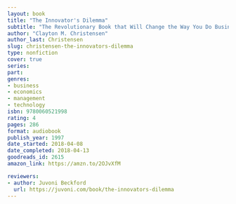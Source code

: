 ```yaml
---
layout: book
title: "The Innovator's Dilemma"
subtitle: "The Revolutionary Book that Will Change the Way You Do Business"
author: "Clayton M. Christensen"
author_last: Christensen
slug: christensen-the-innovators-dilemma
type: nonfiction
cover: true
series: 
part: 
genres:
- business
- economics
- management
- technology
isbn: 9780060521998
rating: 4
pages: 286
format: audiobook
publish_year: 1997
date_started: 2018-04-08
date_completed: 2018-04-13
goodreads_id: 2615
amazon_link: https://amzn.to/2OJvXfM

reviewers:
- author: Juvoni Beckford
  url: https://juvoni.com/book/the-innovators-dilemma
---
```

